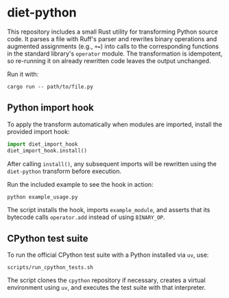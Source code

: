 # diet-python

This repository includes a small Rust utility for transforming Python source
code. It parses a file with Ruff's parser and rewrites binary operations and
augmented assignments (e.g., `+=`) into calls to the corresponding functions in
the standard library's `operator` module. The transformation is idempotent, so
re-running it on already rewritten code leaves the output unchanged.

Run it with:

```
cargo run -- path/to/file.py
```

## Python import hook

To apply the transform automatically when modules are imported, install the
provided import hook:

```python
import diet_import_hook
diet_import_hook.install()
```

After calling `install()`, any subsequent imports will be rewritten using the
`diet-python` transform before execution.

Run the included example to see the hook in action:

```
python example_usage.py
```

The script installs the hook, imports `example_module`, and asserts that its
bytecode calls `operator.add` instead of using `BINARY_OP`.

## CPython test suite

To run the official CPython test suite with a Python installed via `uv`, use:

```
scripts/run_cpython_tests.sh
```

The script clones the `cpython` repository if necessary, creates a virtual
environment using `uv`, and executes the test suite with that interpreter.
